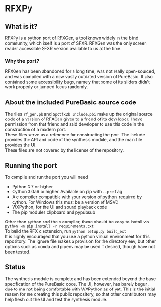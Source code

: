 # RFXPy
## What is it?
RFXPy is a python port of RFXGen, a tool known widely in the blind community, which itself is a port of SFXR. RFXGen was the only screen reader accessible SFXR version available to us at the time.

### Why the port?
RFXGen has been abandoned for a long time, was not really open-sourced, and was compiled with a now vastly outdated version of PureBasic.
It also contained some accessibility bugs, namely that some of its sliders didn't work properly or jumped focus randomly.

## About the included PureBasic source code
The files `rf_gen.pb` and `Spotfx2b Include.pbi` make up the original source code of a version of RFXGen given to a friend of its developer. I have permission from that friend and said developer to use this code in the construction of a modern port.  
These files serve as a reference for constructing the port. The include provides the API and code of the synthesis module, and the main file provides the UI.  
These files are not covered by the license of the repository.

## Running the port
To compile and run the port you will need
* Python 3.7 or higher
* Cython 3.0a6 or higher. Available on pip with `--pre` flag
* A c compiler compatible with your version of python, required by cython. For Windows this must be a version of MSVC
* WXPython, for the UI and sound playback code
* The pip modules clipboard and pypubsub

Other than python and the c compiler, these should be easy to install via `python -m pip install -r requirements.txt`  
To build the RFX c extension, run `python setup.py build_ext`  
It is highly encouraged that you use a python virtual environment for this repository. The ignore file makes a provision for the directory env, but other options such as conda and pipenv may be used if desired, though have not been tested.

## Status
The synthesis module is complete and has been extended beyond the base specification of the PureBasic code. The UI, however, has barely begun, due to me not being comfortable with WXPython as of yet.
This is the initial reason for me creating this public repository, so that other contributors may help flesh out the UI and test the synthesis module.